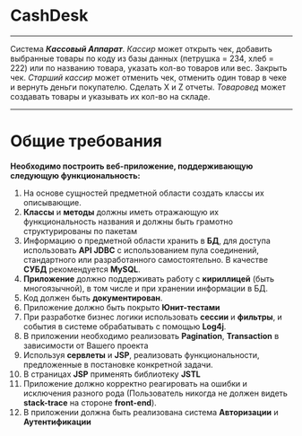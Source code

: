 # CashDesk
******************************************************************
Система **_Кассовый_ _Аппарат_**. _Кассир_ может открыть чек, добавить
выбранные товары по коду из базы данных (петрушка = 234, хлеб = 222) или
по названию товара, указать кол-во товаров или вес. Закрыть чек. _Старший_
_кассир_ может отменить чек, отменить один товар в чеке и вернуть деньги
покупателю. Сделать X и Z отчеты. _Товаровед_ может создавать товары и
указывать их кол-во на складе.
*******************************************************************
# Общие требования

**Необходимо построить веб-приложение, поддерживающую следующую
функциональность:**
1. На основе сущностей предметной области создать классы их
описывающие.
2. **Классы** и **методы** должны иметь отражающую их функциональность
названия и должны быть грамотно структурированы по пакетам
3. Информацию о предметной области хранить в **БД**, для доступа
использовать **API JDBC** с использованием пула соединений,
стандартного или разработанного самостоятельно. В качестве **СУБД**
рекомендуется **MySQL**.
4. **Приложение** должно поддерживать работу с **кириллицей** (быть
многоязычной), в том числе и при хранении информации в БД.
5. Код должен быть **документирован**.
6. Приложение должно быть покрыто **Юнит-тестами**
7. При разработке бизнес логики использовать **сессии** и **фильтры**, и
события в системе обрабатывать с помощью **Log4j**.
8. В приложении необходимо реализовать **Pagination**, **Transaction** в
зависимости от Вашего проекта
9. Используя **сервлеты** и **JSP**, реализовать функциональности,
предложенные в постановке конкретной задачи.
10. В страницах **JSP** применять библиотеку **JSTL**
11. Приложение должно корректно реагировать на ошибки и исключения
разного рода (Пользователь никогда не должен видеть **stack-trace** на
стороне **front-end**).
12. В приложении должна быть реализована система **Авторизации** и
**Аутентификации**
